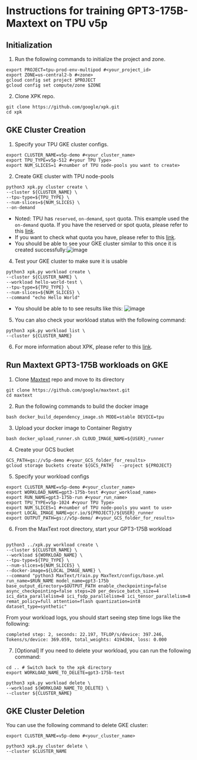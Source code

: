 # Instructions for training GPT3-175B-Maxtext on TPU v5p

## Initialization
1. Run the following commands to initialize the project and zone.
```
export PROJECT=tpu-prod-env-multipod #<your_project_id>
export ZONE=us-central2-b #<zone>
gcloud config set project $PROJECT
gcloud config set compute/zone $ZONE
```

2. Clone XPK repo.
```
git clone https://github.com/google/xpk.git
cd xpk
```

## GKE Cluster Creation 
1. Specify your TPU GKE cluster configs.
```
export CLUSTER_NAME=v5p-demo #<your_cluster_name>
export TPU_TYPE=v5p-512 #<your TPU Type>
export NUM_SLICES=1 #<number of TPU node-pools you want to create>
```


2. Create GKE cluster with TPU node-pools
```
python3 xpk.py cluster create \
--cluster ${CLUSTER_NAME} \
--tpu-type=${TPU_TYPE} \
--num-slices=${NUM_SLICES} \
--on-demand
```

  * Noted: TPU has `reserved`, `on-demand`, `spot` quota. This example used the `on-demand` quota. If you have the reserved or spot quota, please refer to this [link](https://github.com/google/xpk?tab=readme-ov-file#cluster-create).
  * If you want to check what quota you have, please refer to this [link](https://cloud.google.com/kubernetes-engine/docs/how-to/tpus#ensure-quota).
  * You should be able to see your GKE cluster similar to this once it is created successfully:![image](https://github.com/user-attachments/assets/60743411-5ee5-4391-bb0e-7ffba4d91c1d)


4. Test your GKE cluster to make sure it is usable
```
python3 xpk.py workload create \
--cluster ${CLUSTER_NAME} \
--workload hello-world-test \
--tpu-type=${TPU_TYPE} \
--num-slices=${NUM_SLICES} \
--command "echo Hello World"
```
* You should be able to to see results like this: ![image](https://github.com/user-attachments/assets/c33010a6-e109-411e-8fb5-afb4edb3fa72)

5. You can also check your workload status with the following command:
  ```
python3 xpk.py workload list \
--cluster ${CLUSTER_NAME}
  ```
6. For more information about XPK, please refer to this [link](https://github.com/google/xpk).

## Run Maxtext GPT3-175B workloads on GKE
1. Clone [Maxtext](https://github.com/google/maxtext) repo and move to its directory
```
git clone https://github.com/google/maxtext.git
cd maxtext
```

2. Run the following commands to build the docker image
```
bash docker_build_dependency_image.sh MODE=stable DEVICE=tpu
```

3. Upload your docker image to Container Registry
```
bash docker_upload_runner.sh CLOUD_IMAGE_NAME=${USER}_runner
```

4. Create your GCS bucket
```
GCS_PATH=gs://v5p-demo #<your_GCS_folder_for_results>
gcloud storage buckets create ${GCS_PATH}  --project ${PROJECT}
```

5. Specify your workload configs
```
export CLUSTER_NAME=v5p-demo #<your_cluster_name>
export WORKLOAD_NAME=gpt3-175b-test #<your_workload_name>
export RUN_NAME=gpt3-175b-run #<your_run_name>
export TPU_TYPE=v5p-1024 #<your TPU Type>
export NUM_SLICES=1 #<number of TPU node-pools you want to use>
export LOCAL_IMAGE_NAME=gcr.io/${PROJECT}/${USER}_runner
export OUTPUT_PATH=gs://v5p-demo/ #<your_GCS_folder_for_results>
```

6. From the MaxText root directory, start your GPT3-175B workload
```

python3 ../xpk.py workload create \
--cluster ${CLUSTER_NAME} \
--workload ${WORKLOAD_NAME} \
--tpu-type=${TPU_TYPE} \
--num-slices=${NUM_SLICES} \
--docker-image=${LOCAL_IMAGE_NAME} \
--command "python3 MaxText/train.py MaxText/configs/base.yml run_name=$RUN_NAME model_name=gpt3-175b base_output_directory=$OUTPUT_PATH enable_checkpointing=false async_checkpointing=false steps=20 per_device_batch_size=4 ici_data_parallelism=8 ici_fsdp_parallelism=8 ici_tensor_parallelism=8 remat_policy=full attention=flash quantization=int8 dataset_type=synthetic"
```

From your workload logs, you should start seeing step time logs like the following:
```
completed step: 2, seconds: 22.197, TFLOP/s/device: 397.246, Tokens/s/device: 369.059, total_weights: 4194304, loss: 0.000
```

7. [Optional] If you need to delete your workload, you can run the following command:
```
cd .. # Switch back to the xpk directory
export WORKLOAD_NAME_TO_DELETE=gpt3-175b-test

python3 xpk.py workload delete \
--workload ${WORKLOAD_NAME_TO_DELETE} \
--cluster ${CLUSTER_NAME}
```

## GKE Cluster Deletion
You can use the following command to delete GKE cluster:
```
export CLUSTER_NAME=v5p-demo #<your_cluster_name>

python3 xpk.py cluster delete \
--cluster $CLUSTER_NAME
```